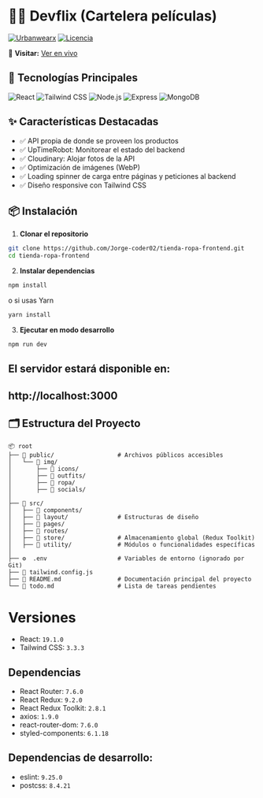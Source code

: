 # 📌🎨 Devflix (Cartelera películas)

[![Urbanwearx](https://img.shields.io/badge/Status-Complete-green)](https://github.com/Jorge-coder02/tienda-ropa-frontend)
[![Licencia](https://img.shields.io/badge/License-MIT-blue)](LICENSE)

🔗 **Visitar:** [Ver en vivo](https://urbanwearx.netlify.app/)

## 🚀 Tecnologías Principales

![React](https://img.shields.io/badge/React-19.0.0-61DAFB?logo=react)
![Tailwind CSS](https://img.shields.io/badge/Tailwind_CSS-3.4.1-06B6D4?logo=tailwind-css)
![Node.js](https://img.shields.io/badge/Node.js-20.14.0-339933?logo=node.js&logoColor=white)
![Express](https://img.shields.io/badge/Express-4.18.2-000000?logo=express&logoColor=white)
![MongoDB](https://img.shields.io/badge/MongoDB-7.0.8-47A248?logo=mongodb&logoColor=white)

## ✨ Características Destacadas

- ✅ API propia de donde se proveen los productos
- ✅ UpTimeRobot: Monitorear el estado del backend
- ✅ Cloudinary: Alojar fotos de la API
- ✅ Optimización de imágenes (WebP)
- ✅ Loading spinner de carga entre páginas y peticiones al backend
- ✅ Diseño responsive con Tailwind CSS

## 📦 Instalación

1. **Clonar el repositorio**

```bash
git clone https://github.com/Jorge-coder02/tienda-ropa-frontend.git
cd tienda-ropa-frontend
```

2. **Instalar dependencias**

```bash
npm install
```

o si usas Yarn

```bash
yarn install
```

3. **Ejecutar en modo desarrollo**

```bash
npm run dev
```

## El servidor estará disponible en:

## http://localhost:3000

## 🗂️ Estructura del Proyecto

```plaintext
📦 root
├── 📁 public/                  # Archivos públicos accesibles
│   └── 📁 img/
│       ├── 📁 icons/
│       ├── 📁 outfits/
│       ├── 📁 ropa/
│       ├── 📁 socials/
│
├── 📁 src/
│   ├── 📁 components/
│   ├── 📁 layout/              # Estructuras de diseño
│   ├── 📁 pages/
│   ├── 📁 routes/
│   ├── 📁 store/               # Almacenamiento global (Redux Toolkit)
│   ├── 📁 utility/             # Módulos o funcionalidades específicas
│
├── ⚙️  .env                    # Variables de entorno (ignorado por Git)
├── 🎨 tailwind.config.js
├── 📜 README.md                # Documentación principal del proyecto
└── 📜 todo.md                  # Lista de tareas pendientes

```

# Versiones

- React: `19.1.0`
- Tailwind CSS: `3.3.3`

## Dependencias

- React Router: `7.6.0`
- React Redux: `9.2.0`
- React Redux Toolkit: `2.8.1`
- axios: `1.9.0`
- react-router-dom: `7.6.0`
- styled-components: `6.1.18`

## Dependencias de desarrollo:

- eslint: `9.25.0`
- postcss: `8.4.21`
